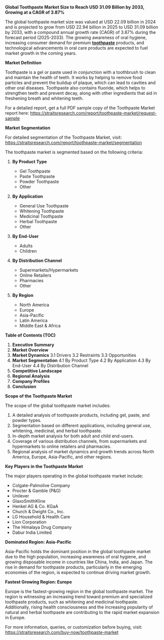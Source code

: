 <p data-start="68" data-end="164"><strong data-start="68" data-end="164">Global Toothpaste Market Size to Reach USD 31.09 Billion by 2033, Growing at a CAGR of 3.87%</strong></p>
<p data-start="166" data-end="624">The global toothpaste market size was valued at USD 22.09 billion in 2024 and is projected to grow from USD 22.94 billion in 2025 to USD 31.09 billion by 2033, with a compound annual growth rate (CAGR) of 3.87% during the forecast period (2025-2033). The growing awareness of oral hygiene, increasing consumer demand for premium <strong><a href="https://straitsresearch.com/report/toothpaste-market">toothpaste</a></strong> products, and technological advancements in oral care products are expected to fuel market growth in the coming years.</p>
<p data-start="626" data-end="647"><strong data-start="626" data-end="647">Market Definition</strong></p>
<p data-start="649" data-end="1056">Toothpaste is a gel or paste used in conjunction with a toothbrush to clean and maintain the health of teeth. It works by helping to remove food particles and prevent the buildup of plaque, which can lead to cavities and other oral diseases. Toothpaste also contains fluoride, which helps to strengthen teeth and prevent decay, along with other ingredients that aid in freshening breath and whitening teeth.</p>
<p data-start="1058" data-end="1284">For a detailed report, get a full PDF sample copy of the Toothpaste Market report here: <a href="https://straitsresearch.com/report/toothpaste-market/request-sample" target="_new" rel="noopener" data-start="1146" data-end="1284">https://straitsresearch.com/report/toothpaste-market/request-sample</a></p>
<p data-start="1286" data-end="1309"><strong data-start="1286" data-end="1309">Market Segmentation</strong></p>
<p data-start="1311" data-end="1504">For detailed segmentation of the Toothpaste Market, visit: <a href="https://straitsresearch.com/report/toothpaste-market/segmentation" target="_new" rel="noopener" data-start="1370" data-end="1504">https://straitsresearch.com/report/toothpaste-market/segmentation</a></p>
<p data-start="1506" data-end="1573">The toothpaste market is segmented based on the following criteria:</p>
<ol data-start="1575" data-end="2080">
<li data-start="1575" data-end="1673">
<p data-start="1578" data-end="1597"><strong data-start="1578" data-end="1597">By Product Type</strong></p>
<ul data-start="1601" data-end="1673">
<li data-start="1601" data-end="1617">Gel Toothpaste</li>
<li data-start="1621" data-end="1639">Paste Toothpaste</li>
<li data-start="1643" data-end="1662">Powder Toothpaste</li>
<li data-start="1666" data-end="1673">Other</li>
</ul>
</li>
<li data-start="1675" data-end="1810">
<p data-start="1678" data-end="1696"><strong data-start="1678" data-end="1696">By Application</strong></p>
<ul data-start="1700" data-end="1810">
<li data-start="1700" data-end="1724">General Use Toothpaste</li>
<li data-start="1728" data-end="1750">Whitening Toothpaste</li>
<li data-start="1754" data-end="1776">Medicinal Toothpaste</li>
<li data-start="1780" data-end="1799">Herbal Toothpaste</li>
<li data-start="1803" data-end="1810">Other</li>
</ul>
</li>
<li data-start="1812" data-end="1856">
<p data-start="1815" data-end="1830"><strong data-start="1815" data-end="1830">By End-User</strong></p>
<ul data-start="1834" data-end="1856">
<li data-start="1834" data-end="1842">Adults</li>
<li data-start="1846" data-end="1856">Children</li>
</ul>
</li>
<li data-start="1858" data-end="1968">
<p data-start="1861" data-end="1888"><strong data-start="1861" data-end="1888">By Distribution Channel</strong></p>
<ul data-start="1892" data-end="1968">
<li data-start="1892" data-end="1919">Supermarkets/Hypermarkets</li>
<li data-start="1923" data-end="1941">Online Retailers</li>
<li data-start="1945" data-end="1957">Pharmacies</li>
<li data-start="1961" data-end="1968">Other</li>
</ul>
</li>
<li data-start="1970" data-end="2080">
<p data-start="1973" data-end="1986"><strong data-start="1973" data-end="1986">By Region</strong></p>
<ul data-start="1990" data-end="2080">
<li data-start="1990" data-end="2005">North America</li>
<li data-start="2009" data-end="2017">Europe</li>
<li data-start="2021" data-end="2035">Asia-Pacific</li>
<li data-start="2039" data-end="2054">Latin America</li>
<li data-start="2058" data-end="2080">Middle East &amp; Africa</li>
</ul>
</li>
</ol>
<p data-start="2082" data-end="2109"><strong data-start="2082" data-end="2109">Table of Contents (TOC)</strong></p>
<ol data-start="2111" data-end="2453">
<li data-start="2111" data-end="2135"><strong data-start="2114" data-end="2135">Executive Summary</strong></li>
<li data-start="2136" data-end="2158"><strong data-start="2139" data-end="2158">Market Overview</strong></li>
<li data-start="2159" data-end="2235"><strong data-start="2162" data-end="2181">Market Dynamics</strong> 3.1 Drivers 3.2 Restraints 3.3 Opportunities</li>
<li data-start="2236" data-end="2357"><strong data-start="2239" data-end="2262">Market Segmentation</strong> 4.1 By Product Type 4.2 By Application 4.3 By End-User 4.4 By Distribution Channel</li>
<li data-start="2358" data-end="2386"><strong data-start="2361" data-end="2386">Competitive Landscape</strong></li>
<li data-start="2387" data-end="2411"><strong data-start="2390" data-end="2411">Regional Analysis</strong></li>
<li data-start="2412" data-end="2435"><strong data-start="2415" data-end="2435">Company Profiles</strong></li>
<li data-start="2436" data-end="2453"><strong data-start="2439" data-end="2453">Conclusion</strong></li>
</ol>
<p data-start="2455" data-end="2489"><strong data-start="2455" data-end="2489">Scope of the Toothpaste Market</strong></p>
<p data-start="2491" data-end="2542">The scope of the global toothpaste market includes:</p>
<ol data-start="2544" data-end="3049">
<li data-start="2544" data-end="2630">A detailed analysis of toothpaste products, including gel, paste, and powder types.</li>
<li data-start="2631" data-end="2747">Segmentation based on different applications, including general use, whitening, medicinal, and herbal toothpaste.</li>
<li data-start="2748" data-end="2811">In-depth market analysis for both adult and child end-users.</li>
<li data-start="2812" data-end="2928">Coverage of various distribution channels, from supermarkets and hypermarkets to online retailers and pharmacies.</li>
<li data-start="2929" data-end="3049">Regional analysis of market dynamics and growth trends across North America, Europe, Asia-Pacific, and other regions.</li>
</ol>
<p data-start="3051" data-end="3091"><strong data-start="3051" data-end="3091">Key Players in the Toothpaste Market</strong></p>
<p data-start="3093" data-end="3161">The major players operating in the global toothpaste market include:</p>
<ul data-start="3163" data-end="3393">
<li data-start="3163" data-end="3190">Colgate-Palmolive Company</li>
<li data-start="3191" data-end="3215">Procter &amp; Gamble (P&amp;G)</li>
<li data-start="3216" data-end="3226">Unilever</li>
<li data-start="3227" data-end="3244">GlaxoSmithKline</li>
<li data-start="3245" data-end="3267">Henkel AG &amp; Co. KGaA</li>
<li data-start="3268" data-end="3295">Church &amp; Dwight Co., Inc.</li>
<li data-start="3296" data-end="3324">LG Household &amp; Health Care</li>
<li data-start="3325" data-end="3343">Lion Corporation</li>
<li data-start="3344" data-end="3371">The Himalaya Drug Company</li>
<li data-start="3372" data-end="3393">Dabur India Limited</li>
</ul>
<p data-start="3395" data-end="3429"><strong data-start="3395" data-end="3429">Dominated Region: Asia-Pacific</strong></p>
<p data-start="3431" data-end="3787">Asia-Pacific holds the dominant position in the global toothpaste market due to the high population, increasing awareness of oral hygiene, and growing disposable income in countries like China, India, and Japan. The rise in demand for toothpaste products, particularly in the emerging economies of the region, is expected to continue driving market growth.</p>
<p data-start="3789" data-end="3823"><strong data-start="3789" data-end="3823">Fastest Growing Region: Europe</strong></p>
<p data-start="3825" data-end="4198">Europe is the fastest-growing region in the global toothpaste market. The region is witnessing an increasing trend toward premium and specialized toothpaste products, such as whitening and medicinal toothpaste. Additionally, rising health consciousness and the increasing popularity of natural and herbal toothpaste are contributing to the rapid market expansion in Europe.</p>
<p data-start="4200" data-end="4380" data-is-last-node="" data-is-only-node="">For more information, queries, or customization before buying, visit: <a href="https://straitsresearch.com/buy-now/toothpaste-market" target="_new" rel="noopener" data-start="4270" data-end="4380" data-is-last-node="">https://straitsresearch.com/buy-now/toothpaste-market</a></p>

